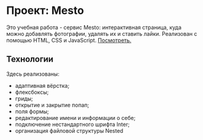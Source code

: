 # Проект: Mesto
Это учебная работа - сервис Mesto: интерактивная страница, куда можно добавлять фотографии, удалять их и ставить лайки. Реализован с помощью HTML, CSS и JavaScript.
[Посмотреть.](https://tivavti.github.io/mesto/)
## Технологии
Здесь реализованы:
* адаптивная вёрстка;
* флексбоксы;
* гриды;
* открытие и закрытие попап;
* поля формы;
* редактирование имени и информации о себе;
* подключение нестандартного шрифта Inter;
* организация файловой структуры Nested
